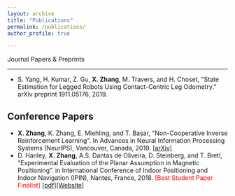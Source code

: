 ```yaml
---
layout: archive
title: "Publications"
permalink: /publications/
author_profile: true

---
```


Journal Papers & Preprints
***
* S. Yang, H. Kumar, Z. Gu, **X. Zhang**, M. Travers, and H. Choset, "State Estimation for Legged Robots Using Contact-Centric Leg Odometry." arXiv preprint 1911.05176, 2019.


Conference Papers
---
* **X. Zhang**, K. Zhang, E. Miehling, and T. Başar, "Non-Cooperative Inverse Reinforcement Learning".  In Advances in Neural Information Processing Systems (NeurIPS), Vancouver, Canada, 2019. [[arXiv]](https://arxiv.org/abs/1911.04220)
* D. Hanley, **X. Zhang**, A.S. Dantas de Oliveira, D. Steinberg, and T. Bretl, “Experimental Evaluation of the Planar Assumption in Magnetic Positioning”. in International Conference of Indoor Positioning and Indoor Navigation (IPIN), Nantes, France, 2018. <span style="color:red">[Best Student Paper Finalist]</span> [[pdf]](../_publications/IPIN2018.pdf)[[Website]](http://bretl.csl.illinois.edu/indoor-magnetic-positioning)
